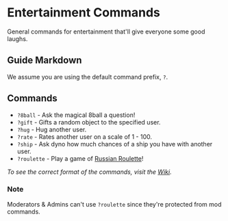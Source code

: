 # Entertainment Commands
General commands for entertainment that'll give everyone some good laughs.

## Guide Markdown
We assume you are using the default command prefix, `?`.  

## Commands
* `?8ball` - Ask the magical 8ball a question! 
* `?gift` - Gifts a random object to the specified user.
* `?hug` - Hug another user.
* `?rate` - Rates another user on a scale of 1 - 100. 
* `?ship` - Ask dyno how much chances of a ship you have with another user. 
* `?roulette` - Play a game of [Russian Roulette](https://en.wikipedia.org/wiki/Russian_roulette)!

*To see the correct format of the commands, visit the [Wiki](https://github.com/Strand-Custom-Commands/Strand-Custom-Commands/wiki).*

### Note
Moderators & Admins can't use `?roulette` since they're protected from mod commands.
